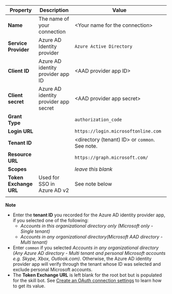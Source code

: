 <!-- Azure AD v1 settings -->
<!-- Fixed ID -->
| **Property** | **Description** | **Value** |
|---|---|---|
|**Name** | The name of your connection | \<Your name for the connection\> <img width="300px">|
|**Service Provider**| Azure AD Identity provider | `Azure Active Directory` |
|**Client ID** | Azure AD identity provider app ID| \<AAD provider app ID\> |
|**Client secret** | Azure AD identity provider app secret| \<AAD provider app secret\> |
|**Grant Type** | | `authorization_code` |
|**Login URL** | | `https://login.microsoftonline.com` |
|**Tenant ID** | | <directory (tenant) ID> or `common`. See note.|
|**Resource URL** | | `https://graph.microsoft.com/` |
|**Scopes** | | _leave this blank_ |
|**Token Exchange URL** |Used for SSO in Azure AD v2|See note below|
| | |

**Note**

- Enter the **tenant ID** you recorded for the Azure AD identity provider app, if you selected one of the following:
  - *Accounts in this organizational directory only (Microsoft only - Single tenant)*
  - *Accounts in any organizational directory(Microsoft AAD directory - Multi tenant)*
- Enter `common`  if you selected *Accounts in any organizational directory (Any Azure AD directory - Multi tenant and personal Microsoft accounts e.g. Skype, Xbox, Outlook.com)*. Otherwise, the Azure AD identity provider app will verify through the tenant whose ID was selected and exclude personal Microsoft accounts.
- The **Token Exchange URL** is left blank for the root bot but is populated for the skill bot. See [Create an OAuth connection settings](../../v4sdk/bot-builder-authentication-sso.md#create-an-oauth-connection-settings-1) to learn how to get its value. 
